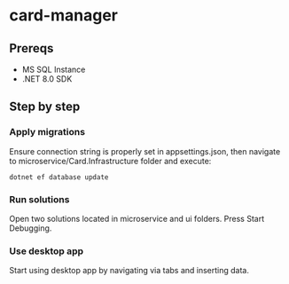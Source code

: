 # card-manager
## Prereqs
- MS SQL Instance
- .NET 8.0 SDK
## Step by step
### Apply migrations
Ensure connection string is properly set in appsettings.json, then
navigate to microservice/Card.Infrastructure folder and execute:
```
dotnet ef database update
```
### Run solutions
Open two solutions located in microservice and ui folders.
Press Start Debugging.
### Use desktop app
Start using desktop app by navigating via tabs and inserting data.
